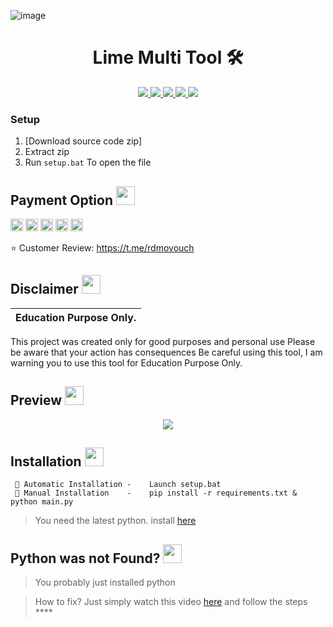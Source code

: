  ![image](https://github.com/Xen000000/Lime-Multi-Tool/assets/157888179/5c6738b3-7e63-4f4c-91c1-567ef9e4dacb)

<h1 align="center">Lime Multi Tool 🛠️ </h1>
<p align="center">

  <a href="https://github.com/Xen000000/DisRo-Multi-Tool/blob/main/LICENSE">
    <img src="https://img.shields.io/badge/License-MIT-important">
  </a>
  <a href="https://www.python.org">
    <img src="https://img.shields.io/badge/Python-3.9-informational.svg">
  </a>
  <a href="https://github.com/Xen000000/Discord-All-Tools-In-One">
    <img src="https://img.shields.io/badge/covarage-95%25-green">
  </a>
  <a href="https://github.com/Xen000000">
    <img src="https://img.shields.io/github/repo-size/Rdmo1/Premium-Pack.svg?label=Repo%20size&style=flat-square">
  </a>
  <a href="https://github.com/Xen000000">
    <img src="https://komarev.com/ghpvc/?username=Rdmo1">
  </a>
</p>
<p align="center">

### Setup

1. [Download source code zip]
2. Extract zip
3. Run `setup.bat` To open the file
</p>

## Payment Option <img src="https://cdn3.emoji.gg/emojis/9852-takemymoney.gif" width="30px"/>

<img src="https://cdn3.emoji.gg/emojis/1306-paypal-logo.png" width="20px"/>    <img src="https://cdn3.emoji.gg/emojis/3712-bitcoin.png" width="20px"/>     <img src="https://cdn3.emoji.gg/emojis/4887-ltc.png" width="20px"/>     <img src="https://cdn3.emoji.gg/emojis/5819-eth.png" width="20px"/>    <img src="https://cdn3.emoji.gg/emojis/1306-paypal-logo.pnghttps://cdn3.emoji.gg/emojis/6168-giftcard.png" width="20px"/>

⭐ Customer Review:
   https://t.me/rdmovouch


## Disclaimer  <img src="https://media.giphy.com/media/hvRJCLFzcasrR4ia7z/giphy.gif" width="30px"/>
</h1>

|Education Purpose Only.|
|-------------------------------------------------|
This project was created only for good purposes and personal use
Please be aware that your action has consequences
Be careful using this tool, I am warning you to use this tool for Education Purpose Only.

## Preview  <img src="https://cdn3.emoji.gg/emojis/1676-cameracat.png" width="30px"/>
</h1>
<p align="center">
  <img src="https://media.discordapp.net/attachments/1187895252921630863/1192645214591008909/68747470733a2f2f63646e2e646973636f72646170702e636f6d2f6174746163686d656e74732f313037333233383833343437383835303130302f313037333835333835373234393039393739362f696d6167652e706e67.png?ex=65a9d469&is=65975f69&hm=419b13e76486de32917c1ef81f9afa707eba28d10dbcf9a4d08627d6aaf6eaf0&">
</p>
<p align="center">
  
</p>

## Installation <img src="https://cdn3.emoji.gg/emojis/7277_green_flame.gif" width="30px"/>

<p align="center">

```
 🔧 Automatic Installation -    Launch setup.bat
 🔧 Manual Installation    -    pip install -r requirements.txt & python main.py
```
</p>

> You need the latest python. install [here](https://www.python.org/downloads/release/python-397/)

## Python was not Found? <img src="https://cdn3.emoji.gg/emojis/7277_green_flame.gif" width="30px"/>
</h1>

> You probably just installed python

> How to fix? Just simply watch this video [here](https://youtu.be/uBnbVqUmZaQ) and follow the steps ****
